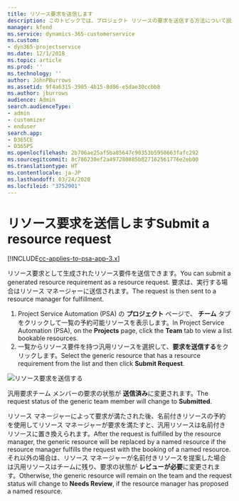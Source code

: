 ```yaml
---
title: リソース要求を送信します
description: このトピックでは、プロジェクト リソースの要求を送信する方法について説明します。
manager: kfend
ms.service: dynamics-365-customerservice
ms.custom:
- dyn365-projectservice
ms.date: 12/1/2018
ms.topic: article
ms.prod: ''
ms.technology: ''
author: JohnPBurrows
ms.assetid: 9f4a6315-3905-4b15-8d06-e5dae30ccbb8
ms.author: jburrows
audience: Admin
search.audienceType:
- admin
- customizer
- enduser
search.app:
- D365CE
- D365PS
ms.openlocfilehash: 2b706ae25af5ba85647c98353b5950663fafc292
ms.sourcegitcommit: 8c786230ef2a497280885b827162561776e2eb00
ms.translationtype: HT
ms.contentlocale: ja-JP
ms.lasthandoff: 03/24/2020
ms.locfileid: "3752901"
---
```

# <a name="submit-a-resource-request"></a><span data-ttu-id="42e4e-103">リソース要求を送信します</span><span class="sxs-lookup"><span data-stu-id="42e4e-103">Submit a resource request</span></span>

[!INCLUDE[cc-applies-to-psa-app-3.x](../includes/cc-applies-to-psa-app-3x.md)]

<span data-ttu-id="42e4e-104">リソース要求として生成されたリソース要件を送信できます。</span><span class="sxs-lookup"><span data-stu-id="42e4e-104">You can submit a generated resource requirement as a resource request.</span></span> <span data-ttu-id="42e4e-105">要求は、実行する場合はリソース マネージャーに送信されます。</span><span class="sxs-lookup"><span data-stu-id="42e4e-105">The request is then sent to a resource manager for fulfillment.</span></span>

1. <span data-ttu-id="42e4e-106">Project Service Automation (PSA) の **プロジェクト** ページで、 **チーム** タブをクリックして一覧の予約可能リソースを表示します。</span><span class="sxs-lookup"><span data-stu-id="42e4e-106">In Project Service Automation (PSA), on the **Projects** page, click the **Team** tab to view a list bookable resources.</span></span> 
2. <span data-ttu-id="42e4e-107">一覧からリソース要件を持つ汎用リソースを選択して、**要求を送信する**をクリックします。</span><span class="sxs-lookup"><span data-stu-id="42e4e-107">Select the generic resource that has a resource requirement from the list and then click **Submit Request**.</span></span>

![リソース要求を送信する](media/RM-how-to-18.png)

<span data-ttu-id="42e4e-109">汎用要求チーム メンバーの要求の状態が **送信済み**に変更されます。</span><span class="sxs-lookup"><span data-stu-id="42e4e-109">The request status of the generic team member will change to **Submitted**.</span></span>

<span data-ttu-id="42e4e-110">リソース マネージャーによって要求が満たされた後、名前付きリソースの予約を使用してリソース マネージャーが要求を満たすと、汎用リソースは名前付きリソースに置き換えられます。</span><span class="sxs-lookup"><span data-stu-id="42e4e-110">After the request is fulfilled by the resource manager, the generic resource will be replaced by a named resource if the resource manager fulfills the request with the booking of a named resource.</span></span> <span data-ttu-id="42e4e-111">それ以外の場合は、リソース マネージャーが名前付きリソースを提案した場合は汎用リソースはチームに残り、要求の状態が **レビューが必要**に変更されます。</span><span class="sxs-lookup"><span data-stu-id="42e4e-111">Otherwise, the generic resource will remain on the team and the request status will change to **Needs Review**, if the resource manager has proposed a named resource.</span></span>
